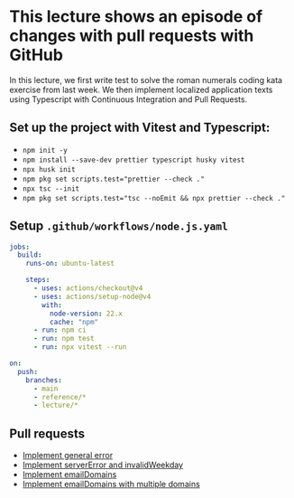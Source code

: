 # This lecture shows an episode of changes with pull requests with GitHub

In this lecture, we first write test to solve the roman numerals coding kata exercise from last week. We then implement localized application texts using Typescript with Continuous Integration and Pull Requests.

## Set up the project with Vitest and Typescript:

- `npm init -y`
- `npm install --save-dev prettier typescript husky vitest`
- `npx husk init`
- `npm pkg set scripts.test="prettier --check ."`
- `npx tsc --init`
- `npm pkg set scripts.test="tsc --noEmit && npx prettier --check ."`

## Setup `.github/workflows/node.js.yaml`

```yaml
jobs:
  build:
    runs-on: ubuntu-latest

    steps:
      - uses: actions/checkout@v4
      - uses: actions/setup-node@v4
        with:
          node-version: 22.x
          cache: "npm"
      - run: npm ci
      - run: npm test
      - run: npx vitest --run

on:
  push:
    branches:
      - main
      - reference/*
      - lecture/*
```

## Pull requests

- [Implement general error](https://github.com/kristiania-pg6301-2025/pg6301-frontend-programming/pull/2)
- [Implement serverError and invalidWeekday](https://github.com/kristiania-pg6301-2025/pg6301-frontend-programming/pull/3)
- [Implement emailDomains](https://github.com/kristiania-pg6301-2025/pg6301-frontend-programming/pull/4)
- [Implement emailDomains with multiple domains](https://github.com/kristiania-pg6301-2025/pg6301-frontend-programming/pull/6)
